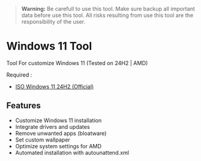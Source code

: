 > **Warning:**
> Be carefull to use this tool. Make sure backup all important data before use this tool. All risks resulting from use this tool are the responsibility of the user.

# Windows 11 Tool
Tool For customize Windows 11 (Tested on 24H2 | AMD)

Required :
- [ISO Windows 11 24H2 (Official)](https://www.microsoft.com/en-us/software-download/windows11)




## Features
- Customize Windows 11 installation
- Integrate drivers and updates
- Remove unwanted apps (bloatware)
- Set custom wallpaper
- Optimize system settings for AMD
- Automated installation with autounattend.xml
